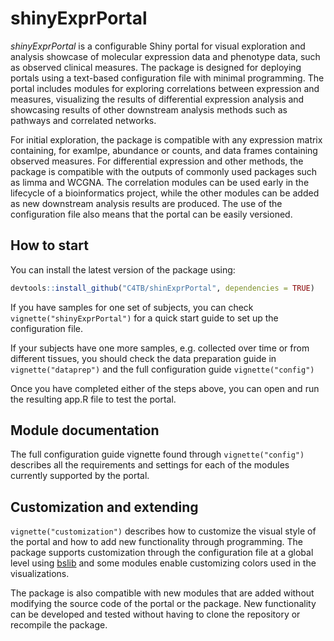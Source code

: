 
<!-- README.md is generated from README.Rmd. Please edit that file -->

# shinyExprPortal

<!-- badges: start -->
<!-- badges: end -->

*shinyExprPortal* is a configurable Shiny portal for visual exploration
and analysis showcase of molecular expression data and phenotype data,
such as observed clinical measures. The package is designed for
deploying portals using a text-based configuration file with minimal
programming. The portal includes modules for exploring correlations
between expression and measures, visualizing the results of differential
expression analysis and showcasing results of other downstream analysis
methods such as pathways and correlated networks.

For initial exploration, the package is compatible with any expression
matrix containing, for examlpe, abundance or counts, and data frames
containing observed measures. For differential expression and other
methods, the package is compatible with the outputs of commonly used
packages such as limma and WCGNA. The correlation modules can be used
early in the lifecycle of a bioinformatics project, while the other
modules can be added as new downstream analysis results are produced.
The use of the configuration file also means that the portal can be
easily versioned.

## How to start

You can install the latest version of the package using:

``` r
devtools::install_github("C4TB/shinExprPortal", dependencies = TRUE)
```

If you have samples for one set of subjects, you can check
`vignette("shinyExprPortal")` for a quick start guide to set up the
configuration file.

If your subjects have one more samples, e.g. collected over time or from
different tissues, you should check the data preparation guide in
`vignette("dataprep")` and the full configuration guide
`vignette("config")`

Once you have completed either of the steps above, you can open and run
the resulting app.R file to test the portal.

## Module documentation

The full configuration guide vignette found through `vignette("config")`
describes all the requirements and settings for each of the modules
currently supported by the portal.

## Customization and extending

`vignette("customization")` describes how to customize the visual style
of the portal and how to add new functionality through programming. The
package supports customization through the configuration file at a
global level using
[bslib](https://cran.r-project.org/web/packages/bslib/index.html) and
some modules enable customizing colors used in the visualizations.

The package is also compatible with new modules that are added without
modifying the source code of the portal or the package. New
functionality can be developed and tested without having to clone the
repository or recompile the package.
